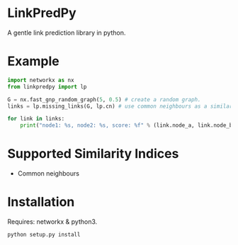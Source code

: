 LinkPredPy
==========
A gentle link prediction library in python.


# Example

```python
import networkx as nx
from linkpredpy import lp

G = nx.fast_gnp_random_graph(5, 0.5) # create a random graph.
links = lp.missing_links(G, lp.cn) # use common neighbours as a similarity index.

for link in links:
    print("node1: %s, node2: %s, score: %f" % (link.node_a, link.node_b, link.score))
```

# Supported Similarity Indices
* Common neighbours

# Installation

Requires: networkx & python3.

`python setup.py install`